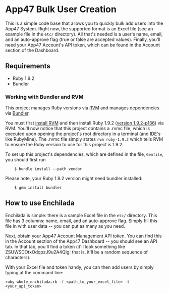# App47 Bulk User Creation

This is a simple code base that allows you to quickly bulk add users into the App47 System. Right now, the supported format is an Excel file (see an example file in the `etc/` directory). All that's needed is a user's name, email, and an auto-approve flag (true or false are accepted values). Finally, you'll need your App47 Account's API token, which can be found in the Account section of the Dashboard.

## Requirements

* Ruby 1.9.2 
* Bundler 

### Working with Bundler and RVM

This project manages Ruby versions via [RVM](http://rvm.beginrescueend.com/) and manages dependencies via [Bundler](http://gembundler.com/). 

You must first [install RVM](http://rvm.beginrescueend.com/rvm/install/) and then install Ruby 1.9.2 ([version 1.9.2-p136](http://rvm.beginrescueend.com/interpreters/ruby/)) via RVM. You'll now notice that this project contains a .rvmc file, which is executed upon opening the project's root directory in a terminal (and IDE's like RubyMine). The .rvmc file simply states `rvm ruby-1.9.2` which tells RVM to ensure the Ruby version to use for this project is 1.9.2. 

To set up this project's dependencies, which are defined in the file, `Gemfile`, you should first run

        $ bundle install --path vendor

Please note, your Ruby 1.9.2 version might need bundler installed:

        $ gem install bundler

## How to use Enchilada

Enchilada is simple: there is a sample Excel file in the `etc/` directory. This file has 3 columns: name, email, and an auto-approve flag. Simply fill this file in with user data -- you can put as many as you need. 

Next, obtain your App47 Account Management API token. You can find this in the Account section of the App47 Dashboard -- you should see an API tab. In that tab, you'll find a token (it'll look something like ZSUWSDOtxOdqpzJ9u2A4QIg; that is, it'll be a random sequence of characters).

With your Excel file and token handy, you can then add users by simply typing at the command line:

`ruby whole_enchilada.rb -f <path_to_your_excel_file> -t <your_api_token>`